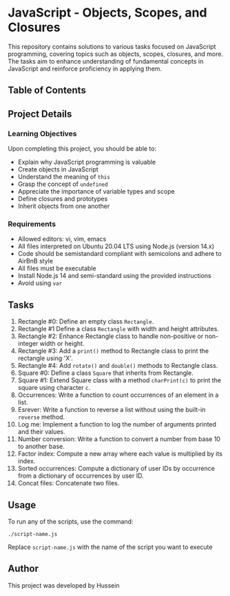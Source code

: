 # JavaScript - Objects, Scopes, and Closures

This repository contains solutions to various tasks focused on JavaScript programming, covering topics such as objects, scopes, closures, and more. The tasks aim to enhance understanding of fundamental concepts in JavaScript and reinforce proficiency in applying them.

## Table of Contents


## Project Details

### Learning Objectives
Upon completing this project, you should be able to:

- Explain why JavaScript programming is valuable
- Create objects in JavaScript
- Understand the meaning of `this`
- Grasp the concept of `undefined`
- Appreciate the importance of variable types and scope
- Define closures and prototypes
- Inherit objects from one another

### Requirements
- Allowed editors: vi, vim, emacs
- All files interpreted on Ubuntu 20.04 LTS using Node.js (version 14.x)
- Code should be semistandard compliant with semicolons and adhere to AirBnB style
- All files must be executable
- Install Node.js 14 and semi-standard using the provided instructions
- Avoid using `var`

## Tasks
1. Rectangle #0: Define an empty class `Rectangle`.
2. Rectangle #1 Define a class `Rectangle` with width and height attributes.
3. Rectangle #2: Enhance Rectangle class to handle non-positive or non-integer width or height.
4. Rectangle #3: Add a `print()` method to Rectangle class to print the rectangle using 'X'.
5. Rectangle #4: Add `rotate()` and `double()` methods to Rectangle class.
6. Square #0: Define a class `Square` that inherits from Rectangle.
7. Square #1: Extend Square class with a method `charPrint(c)` to print the square using character `c`.
8. Occurrences: Write a function to count occurrences of an element in a list.
9. Esrever: Write a function to reverse a list without using the built-in `reverse` method.
10. Log me: Implement a function to log the number of arguments printed and their values.
11. Number conversion: Write a function to convert a number from base 10 to another base.
12. Factor index: Compute a new array where each value is multiplied by its index.
13. Sorted occurrences: Compute a dictionary of user IDs by occurrence from a dictionary of occurrences by user ID.
14. Concat files: Concatenate two files.

## Usage

To run any of the scripts, use the command:

```
./script-name.js
```

Replace `script-name.js` with the name of the script you want to execute
## Author

This project was developed by Hussein
